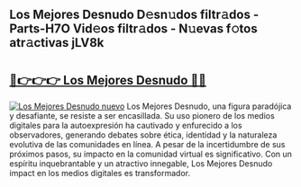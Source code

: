 ## Los Mejores Desnudo D𝚎sn𝚞dos filtr𝚊dos - Parts-H7O Vid𝚎os filtr𝚊dos - N𝚞evas f𝚘tos atr𝚊ctivas jLV8k

# <h2><a href="http://mb30kbr.tromn.icu/?c=Los+Mejores+Desnudo">🔗👉👉👉 Los Mejores Desnudo 🔗🔗</a></h2>

[![Los Mejores Desnudo nuevo](https://i.imgur.com/pEAQMta.gif)](http://mb30kbr.tromn.icu/?c=Los+Mejores+Desnudo)
Los Mejores Desnudo, una figura paradójica y desafiante, se resiste a ser encasillada. Su uso pionero de los medios digitales para la autoexpresión ha cautivado y enfurecido a los observadores, generando debates sobre ética, identidad y la naturaleza evolutiva de las comunidades en línea. A pesar de la incertidumbre de sus próximos pasos, su impacto en la comunidad virtual es significativo. Con un espíritu inquebrantable y un atractivo innegable, Los Mejores Desnudo impact en los medios digitales es transformador.
